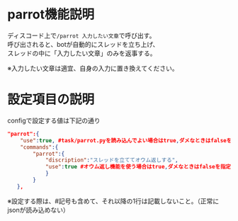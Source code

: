 # parrot機能説明
ディスコード上で`/parrot 入力したい文章`で呼び出す。  
呼び出されると、botが自動的にスレッドを立ち上げ、  
スレッドの中に「入力したい文章」のみを返事する。

※入力したい文章は適宜、自身の入力に置き換えてください。

# 設定項目の説明
configで設定する値は下記の通り
```json
"parrot":{
    "use":true, #task/parrot.pyを読み込んでよい場合はtrue,ダメなときはfalseを指定
    "commands":{
        "parrot":{
            "discription":"スレッドを立ててオウム返しする",
            "use":true #オウム返し機能を使う場合はtrue,ダメなときはfalseを指定
            }
        }
   },
```
※設定する際は、#記号も含めて、それ以降の1行は記載しないこと。（正常にjsonが読み込めない）